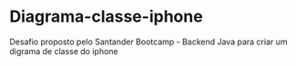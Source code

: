 # Diagrama-classe-iphone
Desafio proposto pelo Santander Bootcamp - Backend Java para criar um digrama de classe do iphone
